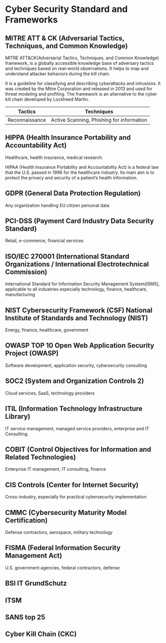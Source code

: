 # Cyber Security Standard and Frameworks

## MITRE ATT & CK (Adversarial Tactics, Techniques, and Common Knowledge)
MITRE ATT&CK(Adversarial Tactics, Techniques, and Common Knowledge) framework, is a globally accessible knowledge base of adversary tactics and techniques based on real-world observations. It helps to map and understand attacker behaviors during the kill chain.

It is a guideline for classifying and describing cyberattacks and intrusions. It was created by the Mitre Corporation and released in 2013 and used for threat modeling and profiling. The framework is an alternative to the cyber kill chain developed by Lockheed Martin.

|Tactics| Techniques|
|----|-----|
|Reconnaissance|Active Scanning, Phishing for information|

## HIPPA (Health Insurance Portability and Accountability Act)
Healthcare, health insurance, medical research.

HIPAA (Health Insurance Portability and Accountability Act) is a federal law that the U.S. passed in 1996 for the healthcare industry. Its main aim is to protect the privacy and security of a patient’s health information. 

## GDPR (General Data Protection Regulation)
Any organization handling EU citizen personal data

## PCI-DSS (Payment Card Industry Data Security Standard)
Retail, e-commerce, financial services

## ISO/IEC 270001 (International Standard Organizations / International Electrotechnical Commission)
International Standard for Information Security Management System(ISMS), applicable to all industries especially technology, finance, healthcare, manufacturing

## NIST Cybersecurity Framework (CSF) National Institute of Standards and Technology (NIST)
Energy, finance, healthcare, government

## OWASP TOP 10  Open Web Application Security Project (OWASP)

Software development, application security, cybersecurity consulting

## SOC2 (System and Organization Controls 2)
Cloud services, SaaS, technology providers

## ITIL (Information Technology Infrastructure Library)
IT service management, managed service providers, enterprise and IT Consulting.

## COBIT (Control Objectives for Information and Related Technologies)
Enterprise IT management, IT consulting, finance

## CIS Controls (Center for Internet Security)
Cross-industry, especially for practical cybersecurity implementation

## CMMC (Cybersecurity Maturity Model Certification)
Defense contractors, aerospace, military technology

## FISMA (Federal Information Security Management Act)
U.S. government agencies, federal contractors, defense

## BSI IT GrundSchutz

## ITSM

## SANS top 25

## Cyber Kill Chain (CKC)
